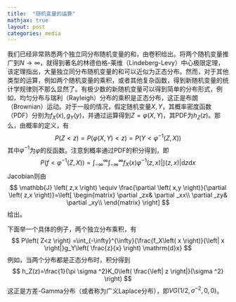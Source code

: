 ```yaml
---
title:  "随机变量的运算"
mathjax: true
layout: post
categories: media
---
```


我们已经非常熟悉两个独立同分布随机变量的和，由卷积给出。将两个随机变量推广到$N\to\infty$，就得到著名的林德伯格-莱维（Lindeberg-Levy）中心极限定理，该定理指出，大量独立同分布随机变量的和可以近似为正态分布。然而，对于其他类型的运算，例如两个随机变量的乘积，或者其他复杂函数，得到新随机变量的统计学规律则不那么显然了。有极少数的新随机变量可以得到简单的分布形式，例如，均匀分布与瑞利（Rayleigh）分布的乘积是正态分布，这正是布朗（Brownian）运动。对于一般的情况，假定随机变量$X,Y$，其概率密度函数（PDF）分别为$f_X(x), g_Y(y)$，并通过运算得到$Z=\varphi(X,Y)$，其PDF为$h_Z(z)$。那么，由概率的定义，有
$$ P(Z<z) = P(\varphi(X,Y)<z) = P(Y<\varphi^{-1}(Z,X)) \tag{1} $$
其中$\varphi^{-1}$为$\varphi$的反函数。注意到概率通过PDF的积分得到，即
$$P(f<\varphi^{-1}(Z,X))=\int_{-\infty}^{\infty}\int_{-\infty}^{\infty} f_X(x)\varphi^{-1}(z,x)\left|\mathbb{J}(z,x)\right| \mathrm{d}z\mathrm{d}x $$
Jacobian则由
$$ \mathbb{J} \left( z,x \right) \equiv \frac{\partial \left( x,y \right)}{\partial \left( z,x \right)}=\left[ \begin{matrix}
	\partial _zx&		\partial _xx\\
	\partial _zy&		\partial _xy\\
\end{matrix} \right]  $$
给出。

下面举一个具体的例子，两个独立分布乘积，有
$$ P\left( Z<z \right) =\int_{-\infty}^{\infty}{\frac{f_X\left( x \right)}{\left| x \right|}g_Y\left( \frac{z}{x} \right) \mathrm{d}x} $$
例如，当两个分布都是正态分布时，积分得到
$$ h_Z(z)=\frac{1}{\pi \sigma ^2}K_0\left( \frac{\left| z \right|}{\sigma ^2} \right)  $$
这正是方差-Gamma分布（或者称为广义Laplace分布），即$VG(1/2,\sigma^{-2},0,0)$。
